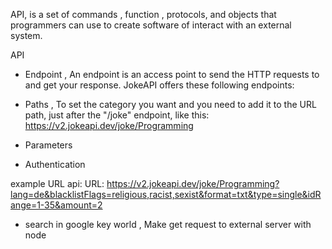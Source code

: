 API, is a set of commands , function , protocols, and objects that programmers can use to create software of interact with an external system.

API 

- Endpoint , An endpoint is an access point to send the HTTP requests to and get your response.
JokeAPI offers these following endpoints:

- Paths , To set the category you want and you need to add it to the URL path, just after the "/joke" endpoint, like this: https://v2.jokeapi.dev/joke/Programming
- Parameters
- Authentication


example URL api:
URL: https://v2.jokeapi.dev/joke/Programming?lang=de&blacklistFlags=religious,racist,sexist&format=txt&type=single&idRange=1-35&amount=2





- search in google key world , Make get request to external server with node